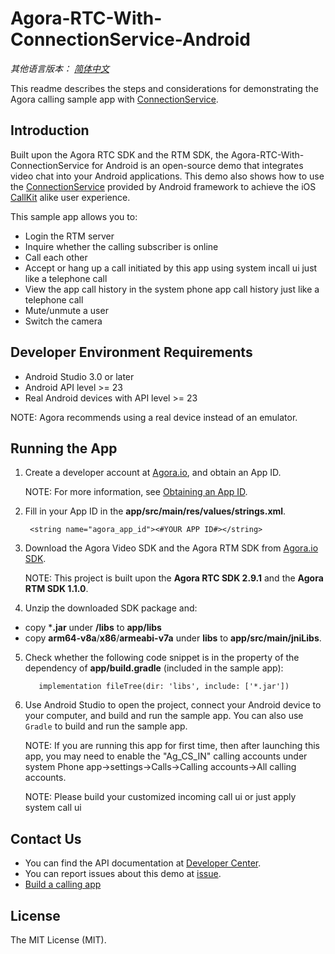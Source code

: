 # Agora-RTC-With-ConnectionService-Android

*其他语言版本： [简体中文](README.zh.md)*

This readme describes the steps and considerations for demonstrating the Agora calling sample app with [ConnectionService](https://developer.android.com/reference/android/telecom/ConnectionService).

## Introduction

Built upon the Agora RTC SDK and the RTM SDK, the Agora-RTC-With-ConnectionService for Android is an open-source demo that integrates video chat into your Android applications. This demo also shows how to use the [ConnectionService](https://developer.android.com/reference/android/telecom/ConnectionService) provided by Android framework to achieve the iOS [CallKit](https://developer.apple.com/documentation/callkit) alike user experience.

This sample app allows you to:

- Login the RTM server
- Inquire whether the calling subscriber is online
- Call each other
- Accept or hang up a call initiated by this app using system incall ui just like a telephone call
- View the app call history in the system phone app call history just like a telephone call
- Mute/unmute a user
- Switch the camera

## Developer Environment Requirements

- Android Studio 3.0 or later
- Android API level >= 23
- Real Android devices with API level >= 23

NOTE: Agora recommends using a real device instead of an emulator.

## Running the App
1. Create a developer account at [Agora.io](https://dashboard.agora.io/signin/), and obtain an App ID.

   NOTE: For more information, see [Obtaining an App ID](https://docs.agora.io/en/Real-time-Messaging/rtm_token?platform=All%20Platforms#get-and-use-an-app-id).

2. Fill in your App ID in the **app/src/main/res/values/strings.xml**.


        <string name="agora_app_id"><#YOUR APP ID#></string>

3. Download the Agora Video SDK and the Agora RTM SDK from [Agora.io SDK](https://docs.agora.io/en/Agora%20Platform/downloads).

   NOTE: This project is built upon the **Agora RTC SDK 2.9.1** and the **Agora RTM SDK 1.1.0**.

4. Unzip the downloaded SDK package and:

  - copy ***.jar** under **/libs** to **app/libs**
  - copy **arm64-v8a**/**x86**/**armeabi-v7a** under **libs** to **app/src/main/jniLibs**.

5. Check whether the following code snippet is in the property of the dependency of **app/build.gradle** (included in the sample app):

          implementation fileTree(dir: 'libs', include: ['*.jar'])

6. Use Android Studio to open the project, connect your Android device to your computer, and build and run the sample app. You can also use `Gradle` to build and run the sample app.

   NOTE: If you are running this app for first time, then after launching this app, you may need to enable the "Ag_CS_IN" calling accounts under system Phone app->settings->Calls->Calling accounts->All calling accounts.

	NOTE: Please build your customized incoming call ui or just apply system call ui

## Contact Us

- You can find the API documentation at [Developer Center](https://docs.agora.io/en/).
- You can report issues about this demo at [issue](https://github.com/AgoraIO/Advanced-Video/issues).
- [Build a calling app](https://developer.android.com/guide/topics/connectivity/telecom/selfManaged)

## License

The MIT License (MIT).
